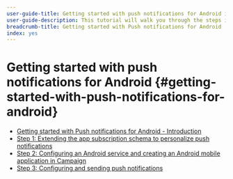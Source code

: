 ```yaml
---
user-guide-title: Getting started with push notifications for Android in Campaign Classic
user-guide-description: This tutorial will walk you through the steps involved in sending push notifications from Adobe Campaign to an Android app.
breadcrumb-title: Getting started with Push notifications for Android
index: yes
---
```


# Getting started with push notifications for Android {#getting-started-with-push-notifications-for-android}

+ [Getting started with Push notifications for Android - Introduction](/help/tutorial-getting-started-with-push-notifications-for-android/introduction.md)
+ [Step 1: Extending the app subscription schema to personalize push notifications](/help/tutorial-getting-started-with-push-notifications-for-android/extending-the-app-subscription-schema.md)
+ [Step 2: Configuring an Android service and creating an Android mobile application in Campaign](/help/tutorial-getting-started-with-push-notifications-for-android/configuring-an-android-service-in-campaign.md)
+ [Step 3: Configuring and sending push notifications](/help/tutorial-getting-started-with-push-notifications-for-android/configuring-and-sending-push-notifications.md)
